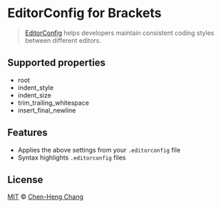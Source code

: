 # EditorConfig for Brackets

> [EditorConfig](http://editorconfig.org) helps developers maintain consistent coding styles between different editors.


## Supported properties

- root
- indent_style
- indent_size
- trim_trailing_whitespace
- insert_final_newline


## Features

- Applies the above settings from your `.editorconfig` file
- Syntax highlights `.editorconfig` files


## License

[MIT](http://opensource.org/licenses/MIT) © [Chen-Heng Chang](http://kidwm.net)
